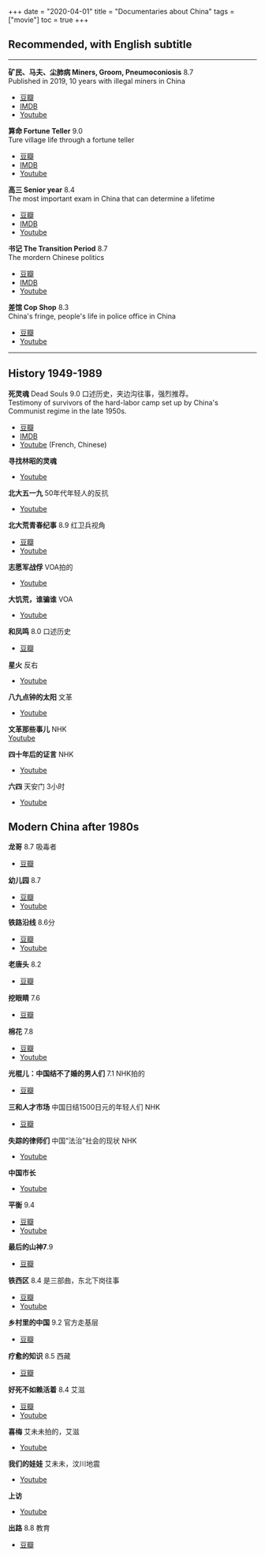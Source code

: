 +++ 
date = "2020-04-01"
title = "Documentaries about China"
tags = ["movie"]
toc = true
+++

## Recommended, with English subtitle
--- 

**矿民、马夫、尘肺病 Miners, Groom, Pneumoconiosis** 8.7  
Published in 2019, 10 years with illegal miners in China
- [豆瓣](https://movie.douban.com/subject/33434927/)  
- [IMDB](https://www.imdb.com/title/tt12048430/?ref_=fn_al_tt_1)
- [Youtube](https://www.youtube.com/watch?v=E2OJQyAgoFw)


**算命 Fortune Teller**  9.0   
Ture village life through a fortune teller
- [豆瓣](https://movie.douban.com/subject/4073872/)  
- [IMDB](https://www.imdb.com/title/tt1847591/)
- [Youtube](https://www.youtube.com/watch?v=xraMWLeWebs&t=1s)

**高三 Senior year** 8.4  
The most important exam in China that can determine a lifetime 
- [豆瓣](https://movie.douban.com/subject/1761854/)   
- [IMDB](https://www.imdb.com/title/tt4276994/)  
- [Youtube](https://www.youtube.com/watch?v=qyvHC9ryn8M)

**书记 The Transition Period** 8.7   
The mordern Chinese politics
- [豆瓣](https://movie.douban.com/subject/3629230/)
- [IMDB](https://www.imdb.com/title/tt1859619/?ref_=fn_al_tt_1)
- [Youtube](https://www.youtube.com/watch?v=a_0blieSP80&t=1808s)

**差馆 Cop Shop** 8.3  
China's fringe, people's life in police office in China
- [豆瓣](https://movie.douban.com/subject/5343752/)
- [Youtube](https://www.youtube.com/watch?v=DjWLLG20uZ0)


--- 
## History 1949-1989

**死灵魂** Dead Souls 9.0
口述历史，夹边沟往事，强烈推荐。  
Testimony of survivors of the hard-labor camp set up by China's Communist regime in the late 1950s.  
- [豆瓣](https://movie.douban.com/subject/30196877/)
- [IMDB](https://www.imdb.com/title/tt8296608/)
- [Youtube](https://www.youtube.com/watch?v=BCDIT2_1D-Q)
 (French, Chinese)


**寻找林昭的灵魂**  
- [Youtube](https://www.youtube.com/watch?v=jWj-jN59fJg)
 
**北大五一九**  50年代年轻人的反抗  
- [Youtube](https://www.youtube.com/watch?v=4jeUv5v_7GM&t=4910s)


**北大荒青春纪事** 8.9  红卫兵视角  
- [豆瓣](https://movie.douban.com/subject/5288871/)
- [Youtube](https://www.youtube.com/watch?v=zfzBj9BEW6M)

**志愿军战俘**  VOA拍的  
- [Youtube](https://www.youtube.com/watch?v=f9EkfJcnisk&t=8s&has_verified=1)


**大饥荒，谁骗谁** VOA  
- [Youtube](https://www.youtube.com/watch?v=tGzZeaIeSBE)


**和凤鸣** 8.0  口述历史  
- [豆瓣](https://movie.douban.com/subject/2080448/?from=subject-page)


**星火** 反右  
- [Youtube](https://www.youtube.com/watch?v=hZvBd4PHI-M)

**八九点钟的太阳**  文革  
- [Youtube](https://www.youtube.com/watch?v=7ZaY846Wpj0&list=PL7FC5919FBDA45105)

**文革那些事儿** NHK  
 [Youtube](https://www.youtube.com/watch?v=T82djMQQVAQ)


**四十年后的证言** NHK  
- [Youtube](https://www.youtube.com/watch?v=N00RTaA72g4)


**六四** 天安门 3小时
- [Youtube](https://www.youtube.com/watch?v=uyauJ34d2K0)

## Modern China after 1980s

**龙哥** 8.7  吸毒者
- [豆瓣](https://movie.douban.com/subject/3724118/)

**幼儿园** 8.7
- [豆瓣](https://movie.douban.com/subject/1761172/)
- [Youtube](https://www.youtube.com/watch?v=XFQURR4YMSc)

**铁路沿线** 8.6分
- [豆瓣](https://movie.douban.com/subject/1421469/)
- [Youtube](https://www.youtube.com/watch?v=lBXyIE1V_FU)

**老唐头** 8.2
- [豆瓣](https://movie.douban.com/subject/4824969/)

**挖眼睛** 7.6
- [豆瓣](https://movie.douban.com/subject/25866887/?from=subject-page)

**棉花** 7.8  
- [豆瓣](https://movie.douban.com/subject/4195650/)
- [Youtube](https://www.youtube.com/watch?v=RCPndyAxW_U)

**光棍儿：中国结不了婚的男人们** 7.1  NHK拍的
- [豆瓣](https://movie.douban.com/subject/27130529/)

**三和人才市场** 中国日结1500日元的年轻人们  NHK
- [豆瓣](https://movie.douban.com/subject/30219684/?from=subject-page)

**失踪的律师们** 中国“法治”社会的现状  NHK
- [Youtube](https://www.youtube.com/watch?v=9HqcF3VHx6E)

**中国市长**
- [Youtube](https://www.youtube.com/watch?v=lllsrbghSm8)

**平衡** 9.4
- [豆瓣](https://movie.douban.com/subject/1958031/)
- [Youtube](https://www.youtube.com/watch?v=Kx-PaCtqzT8)

**最后的山神7**.9
- [豆瓣](https://movie.douban.com/subject/3055323/)

**铁西区** 8.4  是三部曲，东北下岗往事
- [豆瓣](https://movie.douban.com/subject/1309215/)
- [Youtube](https://www.youtube.com/watch?v=SxaEVyFZYK0&t=2417s)

**乡村里的中国** 9.2  官方走基层
- [豆瓣](https://movie.douban.com/subject/24867845/)

**疗愈的知识** 8.5  西藏
- [豆瓣](https://movie.douban.com/subject/2272497/)

**好死不如赖活着** 8.4  艾滋
- [豆瓣](https://movie.douban.com/subject/1578723/)
- [Youtube](https://www.youtube.com/watch?v=yroEggEfXh4list=PLcIyF6F-hxTUoFQ7FRvrqgJelTH6t0NNA&index=11)

**喜梅**  艾未未拍的，艾滋
- [Youtube](https://www.youtube.com/watch?v=KHV0CatTiMM&list=LLFq2hSFKDnt2qq5SauJOCKg&index=45&t=0s)

**我们的娃娃** 艾未未，汶川地震
- [Youtube](https://www.youtube.com/watch?v=XIh9bXBeWqY)

**上访**
- [Youtube](https://www.youtube.com/watch?v=FdfXfqlJyb4&list=PLcIyF6F-hxTUoFQ7FRvrqgJelTH6t0NNA&index=8)

**出路**  8.8 教育
- [豆瓣](https://movie.douban.com/subject/26133459/?from=subject-page)